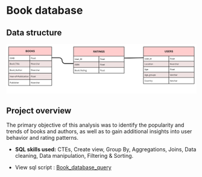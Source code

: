 # **Book database**

## Data structure

![Books_database](./Books%20database%20EDR.png)

## Project overview

The primary objective of this analysis was to identify the popularity and trends of books and authors, as well as to gain additional insights into user behavior and rating patterns.

- **SQL skills used:** CTEs, Create view, Group By, Aggregations, Joins, Data cleaning, Data manipulation, Filtering & Sorting.

- View sql script : [Book_database_query](Book_query.sql)
